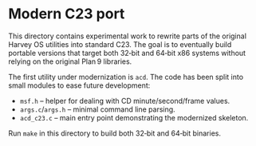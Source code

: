 # Modern C23 port

This directory contains experimental work to rewrite parts of the original
Harvey OS utilities into standard C23. The goal is to eventually build
portable versions that target both 32‑bit and 64‑bit x86 systems without
relying on the original Plan 9 libraries.

The first utility under modernization is `acd`. The code has been split into
small modules to ease future development:

* `msf.h` – helper for dealing with CD minute/second/frame values.
* `args.c`/`args.h` – minimal command line parsing.
* `acd_c23.c` – main entry point demonstrating the modernized skeleton.

Run `make` in this directory to build both 32‑bit and 64‑bit binaries.
